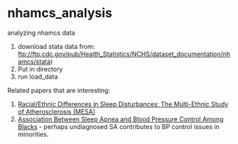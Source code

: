 # nhamcs_analysis
analyzing nhamcs data
1. download stata data from: ftp://ftp.cdc.gov/pub/Health_Statistics/NCHS/dataset_documentation/nhamcs/stata)
2. Put in directory
3. run load_data


Related papers that are interesting:

1. [Racial/Ethnic Differences in Sleep Disturbances: The Multi-Ethnic Study of Atherosclerosis (MESA)](https://pubmed.ncbi.nlm.nih.gov/25409106/) 
2. [Association Between Sleep Apnea and Blood Pressure Control Among Blacks](https://pubmed.ncbi.nlm.nih.gov/30586763/) - perhaps undiagnosed SA contributes to BP control issues in minorities.
